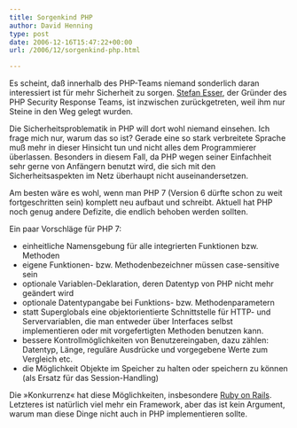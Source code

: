 ```yaml
---
title: Sorgenkind PHP
author: David Henning
type: post
date: 2006-12-16T15:47:22+00:00
url: /2006/12/sorgenkind-php.html

---
```

Es scheint, daß innerhalb des PHP-Teams niemand sonderlich daran interessiert ist für mehr Sicherheit zu sorgen. [Stefan Esser][1], der Gründer des PHP Security Response Teams, ist inzwischen zurückgetreten, weil ihm nur Steine in den Weg gelegt wurden.

Die Sicherheitsproblematik in PHP will dort wohl niemand einsehen. Ich frage mich nur, warum das so ist? Gerade eine so stark verbreitete Sprache muß mehr in dieser Hinsicht tun und nicht alles dem Programmierer überlassen. Besonders in diesem Fall, da PHP wegen seiner Einfachheit sehr gerne von Anfängern benutzt wird, die sich mit den Sicherheitsaspekten im Netz überhaupt nicht auseinandersetzen.

Am besten wäre es wohl, wenn man PHP 7 (Version 6 dürfte schon zu weit fortgeschritten sein) komplett neu aufbaut und schreibt. Aktuell hat PHP noch genug andere Defizite, die endlich behoben werden sollten.

Ein paar Vorschläge für PHP 7:

  * einheitliche Namensgebung für alle integrierten Funktionen bzw. Methoden
  * eigene Funktionen- bzw. Methodenbezeichner müssen case-sensitive sein
  * optionale Variablen-Deklaration, deren Datentyp von PHP nicht mehr geändert wird 
  * optionale Datentypangabe bei Funktions- bzw. Methodenparametern 
  * statt Superglobals eine objektorientierte Schnittstelle für HTTP- und Servervariablen, die man entweder über Interfaces selbst implementieren oder mit vorgefertigten Methoden benutzen kann.
  * bessere Kontrollmöglichkeiten von Benutzereingaben, dazu zählen: Datentyp, Länge, reguläre Ausdrücke und vorgegebene Werte zum Vergleich etc.
  * die Möglichkeit Objekte im Speicher zu halten oder speichern zu können (als Ersatz für das Session-Handling)

Die »Konkurrenz« hat diese Möglichkeiten, insbesondere [Ruby on Rails][2]. Letzteres ist natürlich viel mehr ein Framework, aber das ist kein Argument, warum man diese Dinge nicht auch in PHP implementieren sollte.

 [1]: http://blog.php-security.org/archives/61-Retired-from-securityphp.net.html
 [2]: http://rubyonrails.org/